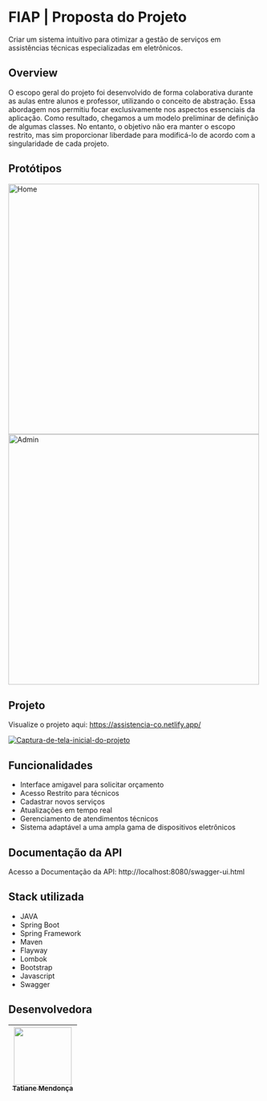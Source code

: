 
# FIAP | Proposta do Projeto

Criar um sistema intuitivo para otimizar a gestão de serviços em assistências técnicas especializadas em eletrônicos.

## Overview
O escopo geral do projeto foi desenvolvido de forma colaborativa durante as aulas entre alunos e professor, utilizando o conceito de abstração. Essa abordagem nos permitiu focar exclusivamente nos aspectos essenciais da aplicação. Como resultado, chegamos a um modelo preliminar de definição de algumas classes. No entanto, o objetivo não era manter o escopo restrito, mas sim proporcionar liberdade para modificá-lo de acordo com a singularidade de cada projeto. 

## Protótipos

<img src="https://github.com/Tati-Mendonca/AssistenciaCompany/assets/97405991/10dc5306-d345-46c5-a1e1-5bae6e91a4de" alt="Home" width="500">
<img src="https://github.com/Tati-Mendonca/AssistenciaCompany/assets/97405991/b5e450cd-15bd-48b7-a4f4-476a4e4ab1af" alt="Admin" width="500">


## Projeto

Visualize o projeto aqui: https://assistencia-co.netlify.app/

<a href="https://uploaddeimagens.com.br/imagens/lO6qUIk"><img src="https://uploaddeimagens.com.br/images/004/776/511/full/projeto-fiap.png?1714177302" alt="Captura-de-tela-inicial-do-projeto" border="0" /></a>

## Funcionalidades

- Interface amigavel para solicitar orçamento
- Acesso Restrito para técnicos
- Cadastrar novos serviços
- Atualizações em tempo real 
- Gerenciamento de atendimentos técnicos
- Sistema adaptável a uma ampla gama de dispositivos eletrônicos



## Documentação da API
Acesso a Documentação da API: http://localhost:8080/swagger-ui.html

## Stack utilizada
- JAVA
- Spring Boot
- Spring Framework
- Maven
- Flayway
- Lombok
- Bootstrap
- Javascript
- Swagger


## Desenvolvedora
| [<img src="https://avatars.githubusercontent.com/u/97405991?v=4" width=115><br><sub>Tatiane Mendonça</sub>](https://github.com/Tati-Mendonca)
| :---: |


